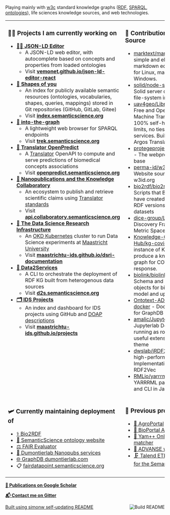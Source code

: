 Playing mainly with [w3c](https://www.w3.org/) standard knowledge graphs ([RDF](https://www.w3.org/RDF/), [SPARQL](https://www.w3.org/TR/sparql11-query/), [ontologies](https://www.w3.org/OWL)), life sciences knowledge sources, and web technologies.

<table><tr><td valign="top" width="50%">

### 👨‍💻 Projects I am currently working on
* [**🧙‍♂️ JSON-LD Editor**](https://github.com/vemonet/json-ld-editor-react) 
  * A JSON-LD web editor, with autocomplete based on concepts and properties from loaded ontologies
  * Visit **[vemonet.github.io/json-ld-editor-react](https://vemonet.github.io/json-ld-editor-react)** 
* [**💠 Shapes of you**](https://github.com/vemonet/shapes-of-you) 
  * An index for publicly available semantic resources (ontologies,  vocabularies, shapes, queries, mappings) stored in Git repositories  (GitHub, GitLab, Gitee)
  * Visit **[index.semanticscience.org](https://index.semanticscience.org)** 
* [**🧭 into-the-graph**](https://github.com/MaastrichtU-IDS/into-the-graph) 
  * A lightweight web browser for SPARQL endpoints
  * Visit **[trek.semanticscience.org](https://trek.semanticscience.org)**
* [**🔮 Translator OpenPredict**](https://github.com/MaastrichtU-IDS/translator-openpredict) 
  * A [Translator](https://ncats.nih.gov/translator) OpenAPI to compute and serve predictions of biomedical concepts associations
  * Visit **[openpredict.semanticscience.org](https://openpredict.semanticscience.org/)**
* [**🔬 Nanopublications and the Knowledge Collaboratory**](http://nanopub.org/wordpress/)
  * An ecosystem to publish and retrieve scientific claims using [Translator standards](https://github.com/NCATSTranslator/ReasonerAPI)
  * Visit **[api.collaboratory.semanticscience.org](https://api.collaboratory.semanticscience.org/)**
* **[🔭 The Data Science Research Infrastructure](https://maastrichtu-ids.github.io/dsri-documentation/)**
  * An [OKD Kubernetes](https://www.okd.io/) cluster to run Data Science experiments at [Maastricht University](https://maastrichtuniversity.nl) 
  * Visit [**maastrichtu-ids.github.io/dsri-documentation**](https://maastrichtu-ids.github.io/dsri-documentation/)
* **[🐳 Data2Services](https://d2s.semanticscience.org)**
  * A CLI to orchestrate the deployment of RDF KG built from heterogenous data sources
  * Visit **[d2s.semanticscience.org](https://d2s.semanticscience.org)**
* [**🗂️ IDS Projects**](https://github.com/MaastrichtU-IDS/projects) 
  * An index and dashboard for IDS projects using GitHub and [DOAP descriptions](https://github.com/ewilderj/doap)
  * Visit **[maastrichtu-ids.github.io/projects](https://maastrichtu-ids.github.io/projects)** 

</td><td valign="top" width="50%">

### 🧞 Contributions to Open Source
<!-- contributions starts -->
* [marktext/marktext](https://github.com/marktext/marktext) - 📝A simple and elegant markdown editor, available for Linux, macOS and Windows.
* [solid/node-solid-server](https://github.com/solid/node-solid-server) - Solid server on top of the file-system in NodeJS
* [uav4geo/LibreTranslate](https://github.com/uav4geo/LibreTranslate) - Free and Open Source Machine Translation API. 100% self-hosted, no limits, no ties to proprietary services. Built on top of Argos Translate.
* [protegeproject/webprotege](https://github.com/protegeproject/webprotege) - The webprotege code base
* [perma-id/w3id.org](https://github.com/perma-id/w3id.org) - Website source code for w3id.org
* [bio2rdf/bio2rdf-scripts](https://github.com/bio2rdf/bio2rdf-scripts) - Scripts that Bio2RDF users have created to generate RDF versions of scientific datasets
* [dice-group/LIMES](https://github.com/dice-group/LIMES) - Link Discovery Framework for Metric Spaces.
* [Knowledge-Graph-Hub/kg-covid-19](https://github.com/Knowledge-Graph-Hub/kg-covid-19) - An instance of KG Hub to produce a knowledge graph for COVID-19 response.
* [biolink/biolink-model](https://github.com/biolink/biolink-model) - Schema and generated objects for biolink data model and upper ontology
* [Ontotext-AD/graphdb-docker](https://github.com/Ontotext-AD/graphdb-docker) - Docker images for GraphDB 8
* [amalic/Jupyterlab](https://github.com/amalic/Jupyterlab) - Jupyterlab Docker image running as root user with useful extensions and dark theme
* [dwslab/jRDF2Vec](https://github.com/dwslab/jRDF2Vec) - A high-performance Java Implementation of RDF2Vec
* [RMLio/yarrrml-parser](https://github.com/RMLio/yarrrml-parser) - A YARRRML parser library and CLI in Javascript
<!-- contributions ends -->

</td></tr>

<tr><td valign="top" width="50%">

### 🛩️ Currently maintaining deployment of
* [⚕️ Bio2RDF](https://bio2rdf.org/)
* [🔗 SemanticScience ontology website](https://semanticscience.org)
* [⚖️ FAIR Evaluator](https://fair-evaluator.semanticscience.org/FAIR_Evaluator/)
* [🔬 Dumontierlab Nanopubs services](http://grlc.np.dumontierlab.com/api/local/local/)
* [🌐 GraphDB dumontierlab.com](https://graphdb.dumontierlab.com/)
* 📋 [fairdatapoint.semanticscience.org](https://fairdatapoint.semanticscience.org/)

</td><td valign="top" width="50%">

### 🏺 Previous projects
* [🌾 AgroPortal](http://agroportal.lirmm.fr/)
* [📝 BioPortal Annotator+](https://bioportal.bioontology.org/annotatorplus)
* [🎯 Yam++ Online ontology matcher](http://yamplusplus.lirmm.fr/)
* [🐧 ADVANSE web services](http://advanse.lirmm.fr)
* [🗜️ Talend ETL components for the Semantic Web](https://github.com/vemonet/talend4sw)

</td></tr></table>

[**📜 Publications on Google Scholar**](https://scholar.google.com/citations?hl=en&user=G59f3woAAAAJ&sortby=pubdate)

[**📬 Contact me on Gitter**](https://gitter.im/vemonet)

<a href="https://github.com/vemonet/vemonet/actions"><img src="https://github.com/vemonet/vemonet/workflows/Build%20README/badge.svg" align="right" alt="Build README"></a> <a href="https://simonwillison.net/2020/Jul/10/self-updating-profile-readme/">Built using simonw self-updating README</a>

<!--
Personal stats API:

[![Vincent's GitHub stats](https://github-readme-stats.vercel.app/api?username=vemonet&show_icons=true)](https://github.com/anuraghazra/github-readme-stats)

Create table:
<table><tr><td valign="top">
1st column
</td><td valign="top">
2nd column
</td></tr></table>

- 🔭 I’m currently working on ...
- 🌱 I’m currently learning ...
- 👯 I’m looking to collaborate on ...
- 🤔 I’m looking for help with ...
- 💬 Ask me about ...
- 📫 How to reach me: ...
- 😄 Pronouns: ...
- ⚡ Fun fact: ...

### Releases 🏷️
<!-- recent_releases starts --

<!-- recent_releases ends --

<!-- See [all releases](https://github.com/vemonet/vemonet/blob/main/releases.md) --

-->

